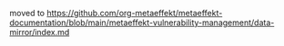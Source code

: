 moved to https://github.com/org-metaeffekt/metaeffekt-documentation/blob/main/metaeffekt-vulnerability-management/data-mirror/index.md